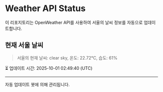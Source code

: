 
# Weather API Status

이 리포지토리는 OpenWeather API를 사용하여 서울의 날씨 정보를 자동으로 업데이트합니다.

## 현재 서울 날씨
> 서울의 현재 날씨: clear sky, 온도: 22.72°C, 습도: 61%

⏳ 업데이트 시간: 2025-10-01 02:49:40 (UTC)

---
자동 업데이트 봇에 의해 관리됩니다.
